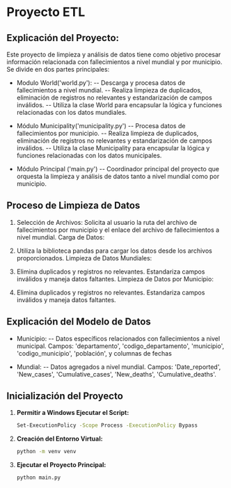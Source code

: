 # Proyecto ETL
## Explicación del Proyecto:
Este proyecto de limpieza y análisis de datos tiene como objetivo procesar información relacionada con fallecimientos a nivel mundial y por municipio. Se divide en dos partes principales:
- Modulo World('world.py'):
-- Descarga y procesa datos de fallecimientos a nivel mundial.
-- Realiza limpieza de duplicados, eliminación de registros no relevantes y estandarización de campos inválidos.
-- Utiliza la clase World para encapsular la lógica y funciones relacionadas con los datos mundiales.

- Módulo Municipality('municipality.py')
-- Procesa datos de fallecimientos por municipio.
-- Realiza limpieza de duplicados, eliminación de registros no relevantes y estandarización de campos inválidos.
-- Utiliza la clase Municipality para encapsular la lógica y funciones relacionadas con los datos municipales.

- Módulo Principal ('main.py')
-- Coordinador principal del proyecto que orquesta la limpieza y análisis de datos tanto a nivel mundial como por municipio.

## Proceso de Limpieza de Datos
1. Selección de Archivos:
Solicita al usuario la ruta del archivo de fallecimientos por municipio y el enlace del archivo de fallecimientos a nivel mundial.
Carga de Datos:

2. Utiliza la biblioteca pandas para cargar los datos desde los archivos proporcionados.
Limpieza de Datos Mundiales:

3. Elimina duplicados y registros no relevantes.
Estandariza campos inválidos y maneja datos faltantes.
Limpieza de Datos por Municipio:

4. Elimina duplicados y registros no relevantes.
Estandariza campos inválidos y maneja datos faltantes.

## Explicación del Modelo de Datos
- Municipio:
-- Datos específicos relacionados con fallecimientos a nivel municipal.
Campos: 'departamento', 'codigo_departamento', 'municipio', 'codigo_municipio', 'población', y columnas de fechas

- Mundial:
-- Datos agregados a nivel mundial.
Campos: 'Date_reported', 'New_cases', 'Cumulative_cases', 'New_deaths', 'Cumulative_deaths'.

## Inicialización del Proyecto
1. **Permitir a Windows Ejecutar el Script:**
   ```bash
   Set-ExecutionPolicy -Scope Process -ExecutionPolicy Bypass
2. **Creación del Entorno Virtual:**
   ```bash
   python -m venv venv
3. **Ejecutar el Proyecto Principal:**
   ```bash
   python main.py


